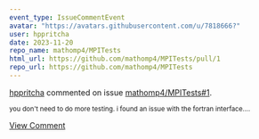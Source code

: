 ```yaml
---
event_type: IssueCommentEvent
avatar: "https://avatars.githubusercontent.com/u/7818666?"
user: hppritcha
date: 2023-11-20
repo_name: mathomp4/MPITests
html_url: https://github.com/mathomp4/MPITests/pull/1
repo_url: https://github.com/mathomp4/MPITests
---
```


<a href='https://github.com/hppritcha' target='_blank'>hppritcha</a> commented on issue <a href='https://github.com/mathomp4/MPITests/pull/1' target='_blank'>mathomp4/MPITests#1</a>.

<small>you don't need to do more testing.  i found an issue with the fortran interface....</small>

<a href='https://github.com/mathomp4/MPITests/pull/1' target='_blank'>View Comment</a>